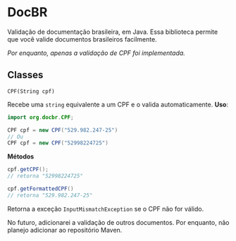 # DocBR
Validação de documentação brasileira, em Java.
Essa biblioteca permite que você valide documentos brasileiros facilmente.  

*Por enquanto, apenas a validação de CPF foi implementada.*

## Classes
`CPF(String cpf)`  

Recebe uma `string` equivalente a um CPF e o valida automaticamente.
**Uso**:
```java
import org.docbr.CPF;

CPF cpf = new CPF("529.982.247-25")
// Ou
CPF cpf = new CPF("52998224725")

```

**Métodos**
```java
cpf.getCPF();
// retorna "52998224725"

cpf.getFormattedCPF()
// retorna "529.982.247-25"
```

Retorna a exceção `InputMismatchException` se o CPF não for válido.

No futuro, adicionarei a validação de outros documentos.
Por enquanto, não planejo adicionar ao repositório Maven.
